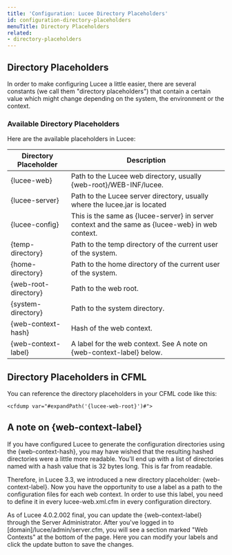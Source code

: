 ```yaml
---
title: 'Configuration: Lucee Directory Placeholders'
id: configuration-directory-placeholders
menuTitle: Directory Placeholders
related:
- directory-placeholders
---
```


## Directory Placeholders ##

In order to make configuring Lucee a little easier, there are several constants (we call them "directory placeholders") that contain a certain value which might change depending on the system, the environment or the context.

### Available Directory Placeholders ###

Here are the available placeholders in Lucee:

Directory Placeholder         |    	Description                                                            |
------------------------      | --------------------------------------------
{lucee-web}                   | Path to the Lucee web directory, usually {web-root}/WEB-INF/lucee.         |
{lucee-server}                | Path to the Lucee server directory, usually where the lucee.jar is located |
{lucee-config}                | This is the same as {lucee-server} in server context and the same as {lucee-web} in web context. |
{temp-directory}              | Path to the temp directory of the current user of the system. |
{home-directory}              | Path to the home directory of the current user of the system. |
{web-root-directory}          | Path to the web root.                                         |
{system-directory}            | Path to the system directory.                                 |
{web-context-hash}            | Hash of the web context.                                      |
{web-context-label}           | A label for the web context. See A note on {web-context-label} below. |

## Directory Placeholders in CFML ##

You can reference the directory placeholders in your CFML code like this:

```lucee
<cfdump var="#expandPath('{lucee-web-root}')#">
```

## A note on {web-context-label} ##

If you have configured Lucee to generate the configuration directories using the {web-context-hash}, you may have wished that the resulting hashed directories were a little more readable. You'll end up with a list of directories named with a hash value that is 32 bytes long. This is far from readable.

Therefore, in Lucee 3.3, we introduced a new directory placeholder: {web-context-label}. Now you have the opportunity to use a label as a path to the configuration files for each web context. In order to use this label, you need to define it in every lucee-web.xml.cfm in every configuration directory.

As of Lucee 4.0.2.002 final, you can update the {web-context-label} through the Server Administrator. After you've logged in to [domain]/lucee/admin/server.cfm, you will see a section marked "Web Contexts" at the bottom of the page. Here you can modify your labels and click the update button to save the changes.
